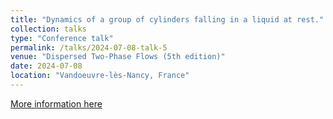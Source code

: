 ```yaml
---
title: "Dynamics of a group of cylinders falling in a liquid at rest."
collection: talks
type: "Conference talk"
permalink: /talks/2024-07-08-talk-5
venue: "Dispersed Two-Phase Flows (5th edition)"
date: 2024-07-08
location: "Vandoeuvre-lès-Nancy, France"
---
```


[More information here](https://www.shf-hydro.org/colloques/dispersed-two-phase-flows/)
